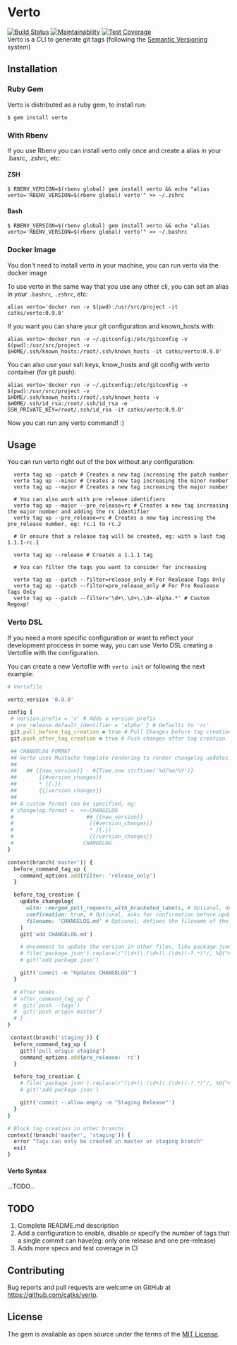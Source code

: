 # Verto
[![Build Status](https://travis-ci.org/catks/verto.svg?branch=master)](https://travis-ci.org/catks/verto)
[![Maintainability](https://api.codeclimate.com/v1/badges/b699d13df33e33bbe2d0/maintainability)](https://codeclimate.com/github/catks/verto/maintainability)
[![Test Coverage](https://api.codeclimate.com/v1/badges/39e7c6f1f5f57b8555ed/test_coverage)](https://codeclimate.com/github/catks/verto/test_coverage)\
Verto is a CLI to generate git tags (following the [Semantic Versioning](https://semver.org/) system)

## Installation


### Ruby Gem
Verto is distributed as a ruby gem, to install run:

```shell
$ gem install verto
```

### With Rbenv

If you use Rbenv you can install verto only once and create a alias in your .basrc, .zshrc, etc:

#### ZSH
    $ RBENV_VERSION=$(rbenv global) gem install verto && echo "alias verto='RBENV_VERSION=$(rbenv global) verto'" >> ~/.zshrc

#### Bash
    $ RBENV_VERSION=$(rbenv global) gem install verto && echo "alias verto='RBENV_VERSION=$(rbenv global) verto'" >> ~/.bashrc


### Docker Image

You don't need to install verto in your machine, you can run verto via the docker image

To use verto in the same way that you use any other cli, you can set an alias in your `.bashrc`, `.zshrc`, etc:

```shell
alias verto='docker run -v $(pwd):/usr/src/project -it catks/verto:0.9.0'
```

If you want you can share your git configuration and known_hosts with:

```shell
alias verto='docker run -v ~/.gitconfig:/etc/gitconfig -v $(pwd):/usr/src/project -v $HOME/.ssh/known_hosts:/root/.ssh/known_hosts -it catks/verto:0.9.0'

```

You can also use your ssh keys, know_hosts and git config with verto container (for git push):

```shell
alias verto='docker run -v ~/.gitconfig:/etc/gitconfig -v $(pwd):/usr/src/project -v $HOME/.ssh/known_hosts:/root/.ssh/known_hosts -v $HOME/.ssh/id_rsa:/root/.ssh/id_rsa -e SSH_PRIVATE_KEY=/root/.ssh/id_rsa -it catks/verto:0.9.0'

```

Now you can run any verto command! :)

## Usage

You can run verto right out of the box without any configuration:

```shell
  verto tag up --patch # Creates a new tag increasing the patch number
  verto tag up --minor # Creates a new tag increasing the minor number
  verto tag up --major # Creates a new tag increasing the major number

  # You can also work with pre release identifiers
  verto tag up --major --pre_release=rc # Creates a new tag increasing the major number and adding the rc identifier
  verto tag up --pre_release=rc # Creates a new tag increasing the pre_release number, eg: rc.1 to rc.2

  # Or ensure that a release tag will be created, eg: with a last tag 1.1.1-rc.1

  verto tag up --release # Creates a 1.1.1 tag

  # You can filter the tags you want to consider for increasing

  verto tag up --patch --filter=release_only # For Realease Tags Only
  verto tag up --patch --filter=pre_release_only # For Pre Realease Tags Only
  verto tag up --patch --filter='\d+\.\d+\.\d+-alpha.*' # Custom Regexp!

```

### Verto DSL

If you need a more specific configuration or want to reflect your development proccess in some way, you can use Verto DSL creating a Vertofile with the configuration.

You can create a new Vertofile with `verto init` or following the next example:

```ruby
# Vertofile

verto_version '0.9.0'

config {
 # version.prefix = 'v' # Adds a version_prefix
 # pre_release.default_identifier = 'alpha' } # Defaults to 'rc'
 git.pull_before_tag_creation = true # Pull Changes before tag creation
 git.push_after_tag_creation = true # Push changes after tag creation

 ## CHANGELOG FORMAT
 ## Verto uses Mustache template rendering to render changelog updates, the default value is:
 ##
 ##   ## {{new_version}} - #{Time.now.strftime('%d/%m/%Y')}
 ##       {{#version_changes}}
 ##       * {{.}}
 ##       {{/version_changes}}
 ##
 ## A custom format can be specified, eg:
 # changelog.format =  <<~CHANGELOG
 #                       ## {{new_version}}
 #                        {{#version_changes}}
 #                        * {{.}}
 #                        {{/version_changes}}
 #                      CHANGELOG
}

context(branch('master')) {
  before_command_tag_up {
    command_options.add(filter: 'release_only')
  }

  before_tag_creation {
    update_changelog(
      with: :merged_pull_requests_with_bracketed_labels, # Optional, defines the strategy to retrive the changes, default: :merged_pull_requests_with_bracketed_labels
      confirmation: true, # Optional, asks for confirmation before updating the changelog, default: true
      filename: 'CHANGELOG.md' # Optional, defines the filename of the CHANGELOG file, default: 'CHANGELOG.md'
    )
    git('add CHANGELOG.md')

    # Uncomment to update the version in other files, like package.json
    # file('package.json').replace(/"(\d+)\.(\d+)\.(\d+)(-?.*)"/, %Q{"#{new_version}"})
    # git('add package.json')

    git!('commit -m "Updates CHANGELOG"')
  }

  # After Hooks
  # after_command_tag_up {
  #  git('push --tags')
  #  git('push origin master')
  # }
}

 context(branch('staging')) {
  before_command_tag_up {
    git!('pull origin staging')
    command_options.add(pre_release: 'rc')
  }

  before_tag_creation {
    # file('package.json').replace(/"(\d+)\.(\d+)\.(\d+)(-?.*)"/, %Q{"#{new_version}"})
    # git('add package.json')

    git!('commit --allow-empty -m "Staging Release"')
  }
}

# Block tag creation in other branchs
context(!branch('master', 'staging')) {
  error "Tags can only be created in master or staging branch"
  exit
}
```

#### Verto Syntax

...TODO...

## TODO

  1. Complete README.md description
  2. Add a configuration to enable, disable or specify the number of tags that a single commit can have(eg: only one release and one pre-release)
  3. Adds more specs and test coverage in CI

## Contributing

Bug reports and pull requests are welcome on GitHub at https://github.com/catks/verto.

## License

The gem is available as open source under the terms of the [MIT License](https://opensource.org/licenses/MIT).
